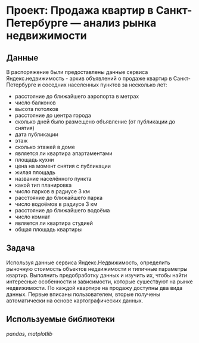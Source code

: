 # Проект: Продажа квартир в Санкт-Петербурге — анализ рынка недвижимости

## Данные

В распоряжение были предоставлены данные сервиса Яндекс.недвижимость - архив объявлений о продаже квартир в Санкт-Петербурге и соседних населенных пунктов за несколько лет:
- расстояние до ближайшего аэропорта в метрах  
- число балконов 
- высота потолков
- расстояние до центра города
- сколько дней было размещено объявление (от публикации до снятия)
- дата публикации 
- этаж 
- сколько этажей в доме 
- является ли квартира апартаментами 
- площадь кухни
- цена на момент снятия с публикации 
- жилая площадь 
- название населённого пункта
- какой тип планировка 
- число парков в радиусе 3 км 
- расстояние до ближайшего парка
- число водоёмов в радиусе 3 км 
- расстояние до ближайшего водоёма
- число комнат 
- является ли квартира студией
- общая площадь квартиры 

## Задача

Используя данные сервиса Яндекс.Недвижимость, определить рыночную стоимость объектов недвижимости и типичные параметры квартир. Выполнить предобработку данных и изучить их, чтобы найти интересные особенности и зависимости, которые сушествуют на рынке недвижимости. По каждой квартире на продажу доступны два вида данных. Первые вписаны пользователем, вторые получены автоматически на основе картографических данных. 

## Используемые библиотеки
*pandas, matplotlib*



